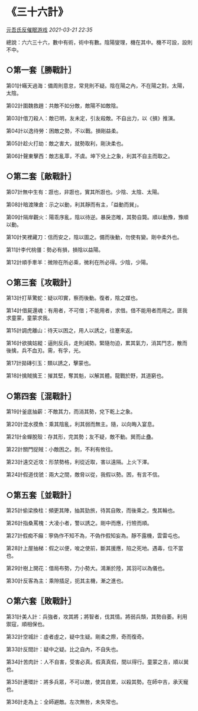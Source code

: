 # 《三十六計》

[元吾氏反催眠游戏](javascript:void(0);) *2021-03-21 22:35*

總說：六六三十六，數中有術，術中有數。陰陽燮理，機在其中。機不可設，設則不中。



## ○第一套〖勝戰計〗

第01計瞞天過海：備周則意怠，常見則不疑。陰在陽之內，不在陽之對。太陽，太陰。

第02計圍魏救趙：共敵不如分敵，敵陽不如敵陰。

第03計借刀殺人：敵已明，友未定，引友殺敵。不自出力，以《損》推演。

第04計以逸待勞：困敵之勢，不以戰。損剛益柔。

第05計趁火打劫：敵之害大，就勢取利，剛決柔也。

第06計聲東擊西：敵志亂萃，不虞。坤下兌上之象，利其不自主而取之。



## ○第二套〖敵戰計〗

第07計無中生有：誑也，非誑也，實其所誑也。少陰、太陰、太陽。

第08計暗渡陳倉：示之以動，利其靜而有主，「益動而巽」。

第09計隔岸觀火：陽乖序亂，陰以待逆。暴戾恣睢，其勢自斃。順以動豫，豫順以動。

第10計笑裡藏刀：信而安之，陰以圖之。備而後動，勿使有變。剛中柔外也。

第11計李代桃僵：勢必有損，損陰以益陽。

第12計順手牽羊：微隙在所必乘，微利在所必得。少陰，少陽。



## ○第三套〖攻戰計〗

第13計打草驚蛇：疑以叩實，察而後動。復者，陰之媒也。

第14計借屍還魂：有用者，不可借；不能用者，求借。借不能用者而用之。匪我求童蒙，童蒙求我。

第15計調虎離山：待天以困之，用人以誘之，往蹇來返。

第16計欲擒姑縱：逼則反兵，走則減勢。緊隨勿迫，累其氣力，消其鬥志，散而後擒，兵不血刃。需，有孚，光。

第17計拋磚引玉：類以誘之，擊蒙也。

第18計擒賊擒王：摧其堅，奪其魁，以解其體。龍戰於野，其道窮也。



## ○第四套〖混戰計〗

第19計釜底抽薪：不敵其力，而消其勢，兌下乾上之象。

第20計混水摸魚：乘其陰亂，利其弱而無主。隨，以向晦入宴息。

第21計金蟬脫殼：存其形，完其勢；友不疑，敵不動。巽而止蠱。

第22計關門捉賊：小敵困之。剝，不利有攸往。

第23計遠交近攻：形禁勢格，利從近取，害以遠隔。上火下澤。

第24計假道伐虢：兩大之間，敵脅以從，我假以勢。困，有言不信。



## ○第五套〖並戰計〗

第25計偷梁換柱：頻更其陣，抽其勁旅，待其自敗，而後乘之。曳其輪也。

第26計指桑罵槐：大凌小者，警以誘之。剛中而應，行險而順。

第27計假痴不癲：寧偽作不知不為，不偽作假知妄為。靜不露機，雲雷屯也。

第28計上屋抽梯：假之以便，唆之使前，斷其援應，陷之死地。遇毒，位不當也。

第29計樹上開花：借局布勢，力小勢大。鴻漸於陸，其羽可以為儀也。

第30計反客為主：乘隙插足，扼其主機，漸之進也。



## ○第六套〖敗戰計〗

第31計美人計：兵強者，攻其將；將智者，伐其情。將弱兵頹，其勢自萎。利用禦寇，順相保也。

第32計空城計：虛者虛之，疑中生疑。剛柔之際，奇而復奇。

第33計反間計：疑中之疑。比之自內，不自失也。

第34計苦肉計：人不自害，受害必真。假真真假，間以得行。童蒙之吉，順以巽也。

第35計連環計：將多兵眾，不可以敵，使其自累，以殺其勢。在師中吉，承天寵也。

第36計走為上：全師避敵。左次無咎，未失常也。